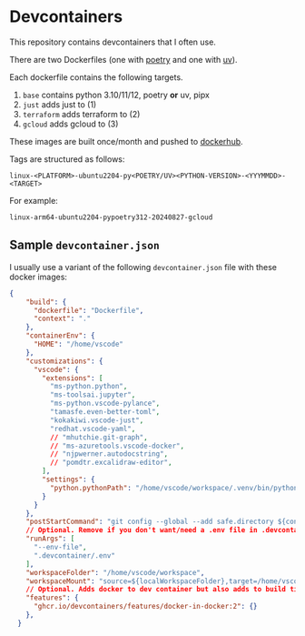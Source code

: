 # Devcontainers

This repository contains devcontainers that I often use.

There are two Dockerfiles (one with [poetry](https://python-poetry.org/) and one with [uv](https://github.com/astral-sh/uv)).

Each dockerfile contains the following targets.

1. `base` contains python 3.10/11/12, poetry **or** uv, pipx
2. `just` adds just to (1)
3. `terraform` adds terraform to (2)
4. `gcloud` adds gcloud to (3)

These images are built once/month and pushed to [dockerhub](https://hub.docker.com/r/jhginn/devcontainer).

Tags are structured as follows:

```
linux-<PLATFORM>-ubuntu2204-py<POETRY/UV><PYTHON-VERSION>-<YYYMMDD>-<TARGET>
```

For example:

```
linux-arm64-ubuntu2204-pypoetry312-20240827-gcloud
```

## Sample `devcontainer.json`

I usually use a variant of the following `devcontainer.json` file with these docker images:

```json
{
    "build": {
      "dockerfile": "Dockerfile",
      "context": "."
    },
    "containerEnv": {
      "HOME": "/home/vscode"
    },
    "customizations": {
      "vscode": {
        "extensions": [
          "ms-python.python",
          "ms-toolsai.jupyter",
          "ms-python.vscode-pylance",
          "tamasfe.even-better-toml",
          "kokakiwi.vscode-just",
          "redhat.vscode-yaml",
          // "mhutchie.git-graph",
          // "ms-azuretools.vscode-docker",
          // "njpwerner.autodocstring",
          // "pomdtr.excalidraw-editor",
        ],
        "settings": {
          "python.pythonPath": "/home/vscode/workspace/.venv/bin/python",
        }
      }
    },
    "postStartCommand": "git config --global --add safe.directory ${containerWorkspaceFolder} && git config --global --add credential.useHttpPath true",
    // Optional. Remove if you don't want/need a .env file in .devcontainer dir (else spinning up the dev container fails)
    "runArgs": [
      "--env-file",
      ".devcontainer/.env"
    ],
    "workspaceFolder": "/home/vscode/workspace",
    "workspaceMount": "source=${localWorkspaceFolder},target=/home/vscode/workspace,type=bind",
    // Optional. Adds docker to dev container but also adds to build time.
    "features": {
      "ghcr.io/devcontainers/features/docker-in-docker:2": {}
    },
  }
```
